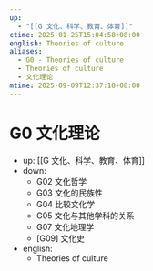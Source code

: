 ```yaml
---
up:
  - "[[G 文化、科学、教育、体育]]"
ctime: 2025-01-25T15:04:58+08:00
english: Theories of culture
aliases:
  - G0 - Theories of culture
  - Theories of culture
  - 文化理论
mtime: 2025-09-09T12:37:18+08:00
---
```


# G0 文化理论

- up: [[G 文化、科学、教育、体育]]
- down:
	- G02 文化哲学
	- G03 文化的民族性
	- G04 比较文化学
	- G05 文化与其他学科的关系
	- G07 文化地理学
	- [G09] 文化史
- english:
	- Theories of culture
